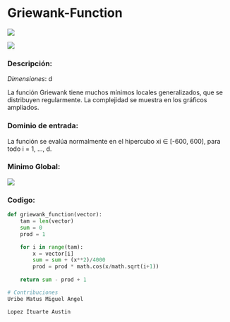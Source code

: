 # Griewank-Function
![](https://www.sfu.ca/~ssurjano/griewank.png)


![](https://www.sfu.ca/~ssurjano/griewank2.png)
### Descripción:
*Dimensiones*: d

La función Griewank tiene muchos mínimos locales generalizados, que se distribuyen regularmente. La complejidad se muestra en los gráficos ampliados.

### Dominio de entrada:
La función se evalúa normalmente en el hipercubo xi ∈ [-600, 600], para todo i = 1, ..., d.

### Minimo Global:
![](https://www.sfu.ca/~ssurjano/griewank3.png)

### Codigo:

```Python
def griewank_function(vector):
    tam = len(vector)
    sum = 0
    prod = 1

    for i in range(tam):
        x = vector[i]
        sum = sum + (x**2)/4000
        prod = prod * math.cos(x/math.sqrt(i+1))
        
    return sum - prod + 1

# Contribuciones 
Uribe Matus Miguel Angel

Lopez Ituarte Austin
